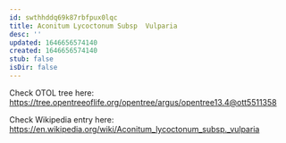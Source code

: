 ```yaml
---
id: swthhddq69k87rbfpux0lqc
title: Aconitum Lycoctonum Subsp  Vulparia
desc: ''
updated: 1646656574140
created: 1646656574140
stub: false
isDir: false
---
```

Check OTOL tree here: https://tree.opentreeoflife.org/opentree/argus/opentree13.4@ott5511358


Check Wikipedia entry here: https://en.wikipedia.org/wiki/Aconitum_lycoctonum_subsp._vulparia
